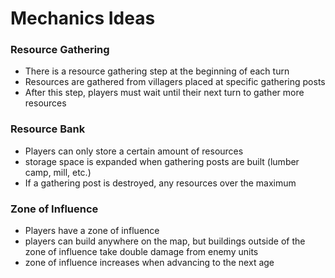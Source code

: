 # Mechanics Ideas

### Resource Gathering
- There is a resource gathering step at the beginning of each turn
- Resources are gathered from villagers placed at specific gathering posts
- After this step, players must wait until their next turn to gather more resources

### Resource Bank
- Players can only store a certain amount of resources
- storage space is expanded when gathering posts are built (lumber camp, mill, etc.)
- If a gathering post is destroyed, any resources over the maximum

### Zone of Influence
- Players have a zone of influence
- players can build anywhere on the map, but buildings outside of the zone of influence take double damage from enemy units
- zone of influence increases when advancing to the next age
